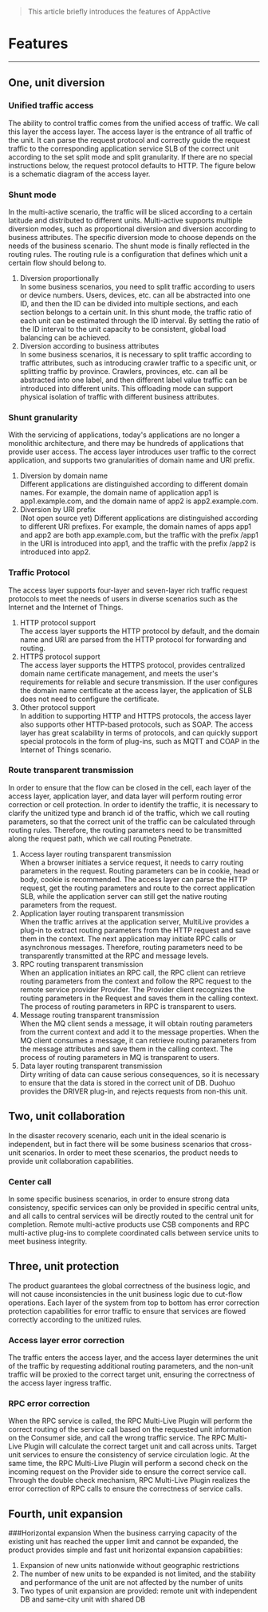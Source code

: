 > This article briefly introduces the features of AppActive

# Features

---

## One, unit diversion
### Unified traffic access
The ability to control traffic comes from the unified access of traffic. We call this layer the access layer. The access layer is the entrance of all traffic of the unit. It can parse the request protocol and correctly guide the request traffic to the corresponding application service SLB of the correct unit according to the set split mode and split granularity. If there are no special instructions below, the request protocol defaults to HTTP. The figure below is a schematic diagram of the access layer.

### Shunt mode
In the multi-active scenario, the traffic will be sliced ​​according to a certain latitude and distributed to different units. Multi-active supports multiple diversion modes, such as proportional diversion and diversion according to business attributes. The specific diversion mode to choose depends on the needs of the business scenario. The shunt mode is finally reflected in the routing rules. The routing rule is a configuration that defines which unit a certain flow should belong to.
1. Diversion proportionally<br/>
   In some business scenarios, you need to split traffic according to users or device numbers. Users, devices, etc. can all be abstracted into one ID, and then the ID can be divided into multiple sections, and each section belongs to a certain unit. In this shunt mode, the traffic ratio of each unit can be estimated through the ID interval. By setting the ratio of the ID interval to the unit capacity to be consistent, global load balancing can be achieved.
2. Diversion according to business attributes<br/>
   In some business scenarios, it is necessary to split traffic according to traffic attributes, such as introducing crawler traffic to a specific unit, or splitting traffic by province. Crawlers, provinces, etc. can all be abstracted into one label, and then different label value traffic can be introduced into different units. This offloading mode can support physical isolation of traffic with different business attributes.

### Shunt granularity
With the servicing of applications, today's applications are no longer a monolithic architecture, and there may be hundreds of applications that provide user access. The access layer introduces user traffic to the correct application, and supports two granularities of domain name and URI prefix.
1. Diversion by domain name<br/>
   Different applications are distinguished according to different domain names. For example, the domain name of application app1 is app1.example.com, and the domain name of app2 is app2.example.com.
2. Diversion by URI prefix<br/>
   (Not open source yet) Different applications are distinguished according to different URI prefixes. For example, the domain names of apps app1 and app2 are both app.example.com, but the traffic with the prefix /app1 in the URI is introduced into app1, and the traffic with the prefix /app2 is introduced into app2.

### Traffic Protocol
The access layer supports four-layer and seven-layer rich traffic request protocols to meet the needs of users in diverse scenarios such as the Internet and the Internet of Things.
1. HTTP protocol support<br/>
   The access layer supports the HTTP protocol by default, and the domain name and URI are parsed from the HTTP protocol for forwarding and routing.
2. HTTPS protocol support<br/>
   The access layer supports the HTTPS protocol, provides centralized domain name certificate management, and meets the user's requirements for reliable and secure transmission. If the user configures the domain name certificate at the access layer, the application of SLB does not need to configure the certificate.
3. Other protocol support<br/>
   In addition to supporting HTTP and HTTPS protocols, the access layer also supports other HTTP-based protocols, such as SOAP. The access layer has great scalability in terms of protocols, and can quickly support special protocols in the form of plug-ins, such as MQTT and COAP in the Internet of Things scenario.

### Route transparent transmission
In order to ensure that the flow can be closed in the cell, each layer of the access layer, application layer, and data layer will perform routing error correction or cell protection. In order to identify the traffic, it is necessary to clarify the unitized type and branch id of the traffic, which we call routing parameters, so that the correct unit of the traffic can be calculated through routing rules. Therefore, the routing parameters need to be transmitted along the request path, which we call routing Penetrate.

1. Access layer routing transparent transmission<br/>
   When a browser initiates a service request, it needs to carry routing parameters in the request. Routing parameters can be in cookie, head or body, cookie is recommended. The access layer can parse the HTTP request, get the routing parameters and route to the correct application SLB, while the application server can still get the native routing parameters from the request.
2. Application layer routing transparent transmission<br/>
   When the traffic arrives at the application server, MultiLive provides a plug-in to extract routing parameters from the HTTP request and save them in the context. The next application may initiate RPC calls or asynchronous messages. Therefore, routing parameters need to be transparently transmitted at the RPC and message levels.
3. RPC routing transparent transmission<br/>
   When an application initiates an RPC call, the RPC client can retrieve routing parameters from the context and follow the RPC request to the remote service provider Provider. The Provider client recognizes the routing parameters in the Request and saves them in the calling context. The process of routing parameters in RPC is transparent to users.
4. Message routing transparent transmission<br/>
   When the MQ client sends a message, it will obtain routing parameters from the current context and add it to the message properties. When the MQ client consumes a message, it can retrieve routing parameters from the message attributes and save them in the calling context. The process of routing parameters in MQ is transparent to users.
5. Data layer routing transparent transmission<br/>
   Dirty writing of data can cause serious consequences, so it is necessary to ensure that the data is stored in the correct unit of DB. Duohuo provides the DRIVER plug-in, and rejects requests from non-this unit.

## Two, unit collaboration
In the disaster recovery scenario, each unit in the ideal scenario is independent, but in fact there will be some business scenarios that cross-unit scenarios. In order to meet these scenarios, the product needs to provide unit collaboration capabilities.
### Center call
In some specific business scenarios, in order to ensure strong data consistency, specific services can only be provided in specific central units, and all calls to central services will be directly routed to the central unit for completion. Remote multi-active products use CSB components and RPC multi-active plug-ins to complete coordinated calls between service units to meet business integrity.

## Three, unit protection
The product guarantees the global correctness of the business logic, and will not cause inconsistencies in the unit business logic due to cut-flow operations. Each layer of the system from top to bottom has error correction protection capabilities for error traffic to ensure that services are flowed correctly according to the unitized rules.

### Access layer error correction
The traffic enters the access layer, and the access layer determines the unit of the traffic by requesting additional routing parameters, and the non-unit traffic will be proxied to the correct target unit, ensuring the correctness of the access layer ingress traffic.

### RPC error correction
When the RPC service is called, the RPC Multi-Live Plugin will perform the correct routing of the service call based on the requested unit information on the Consumer side, and call the wrong traffic service. The RPC Multi-Live Plugin will calculate the correct target unit and call across units. Target unit services to ensure the consistency of service circulation logic. At the same time, the RPC Multi-Live Plugin will perform a second check on the incoming request on the Provider side to ensure the correct service call. Through the double check mechanism, RPC Multi-Live Plugin realizes the error correction of RPC calls to ensure the correctness of service calls.

## Fourth, unit expansion
###Horizontal expansion
When the business carrying capacity of the existing unit has reached the upper limit and cannot be expanded, the product provides simple and fast unit horizontal expansion capabilities:
1. Expansion of new units nationwide without geographic restrictions
2. The number of new units to be expanded is not limited, and the stability and performance of the unit are not affected by the number of units
3. Two types of unit expansion are provided: remote unit with independent DB and same-city unit with shared DB